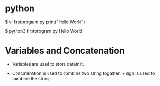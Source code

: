 # python


$ vi firstprogram.py
  print("Hello World")

$ python3 firstprogram.py
Hello World


# Variables and Concatenation

- Variables are used to store datain it.

- Concatenation is used to combine two string togather. +  sign is used to combine the string.

  
